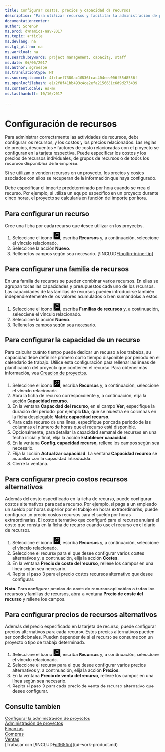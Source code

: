 ```yaml
---
title: Configurar costos, precios y capacidad de recursos
description: "Para utilizar recursos y facilitar la administración de proyectos, especifique costes y precios para recursos individuales o grupos de recursos, y configure la capacidad de recursos."
documentationcenter: 
author: SorenGP
ms.prod: dynamics-nav-2017
ms.topic: article
ms.devlang: na
ms.tgt_pltfrm: na
ms.workload: na
ms.search.keywords: project management, capacity, staff
ms.date: 06/06/2017
ms.author: sgroespe
ms.translationtype: HT
ms.sourcegitcommit: 4fefaef7380ac10836fcac404eea006f55d8556f
ms.openlocfilehash: e1c2f8f41bb493c4ce2efa2156631c6d9d273439
ms.contentlocale: es-mx
ms.lasthandoff: 10/16/2017

---
```

# <a name="how-to-set-up-resources"></a>Configuración de recursos
Para administrar correctamente las actividades de recursos, debe configurar los recursos, y los costos y los precios relacionados. Las reglas de precios, descuentos y factores de costo relacionadas con el proyecto se configuran en la tarjeta respectiva. Puede especificar los costos y los precios de recursos individuales, de grupos de recursos o de todos los recursos disponibles de la empresa.

Si se utilizan o venden recursos en un proyecto, los precios y costes asociados con ellos se recuperan de la información que haya configurado.

Debe especificar el importe predeterminado por hora cuando se crea el recurso. Por ejemplo, si utiliza un equipo específico en un proyecto durante cinco horas, el proyecto se calcularía en función del importe por hora.

## <a name="to-set-up-a-resource"></a>Para configurar un recurso
Cree una ficha por cada recurso que desee utilizar en los proyectos.

1. Seleccione el icono ![Buscar página o informe](media/ui-search/search_small.png "icono Buscar página o informe"), escriba **Recursos** y, a continuación, seleccione el vínculo relacionado.
2. Seleccione la acción **Nuevo**.
3. Rellene los campos según sea necesario. [!INCLUDE[tooltip-inline-tip](includes/tooltip-inline-tip_md.md)]  

## <a name="to-set-up-a-resource-group"></a>Para configurar una familia de recursos
En una familia de recursos se pueden combinar varios recursos. En ellas se agrupan todas las capacidades y presupuestos cada uno de los recursos. Las capacidades de las familias de recursos pueden introducirse también independientemente de los valores acumulados o bien sumándolas a estos.

1. Seleccione el icono ![Buscar página o informe](media/ui-search/search_small.png "icono Buscar página o informe"), escriba **Familias de recursos** y, a continuación, seleccione el vínculo relacionado.
2. Seleccione la acción **Nuevo**.
3. Rellene los campos según sea necesario.

## <a name="to-set-capacity-for-a-resource"></a>Para configurar la capacidad de un recurso
Para calcular cuánto tiempo puede dedicar un recurso a los trabajos, su capacidad debe definirse primero como tiempo disponible por periodo en el calendario de trabajo. Utilice esta configuración para rellenar las líneas de planificación del proyecto que contienen el recurso. Para obtener más información, vea [Creación de proyectos](projects-how-create-jobs.md).

1. Seleccione el icono ![Buscar página o informe](media/ui-search/search_small.png "icono Buscar página o informe"), escriba **Recursos** y, a continuación, seleccione el vínculo relacionado.
2. Abra la ficha de recurso correspondiente y, a continuación, elija la acción **Capacidad recurso**.
3. En la ventana **Capacidad del recurso**, en el campo **Ver**, especifique la duración del periodo, por ejemplo **Día**, que se muestra en columnas en la ficha desplegable **Matriz capacidad recurso**.
4. Para cada recurso de una línea, especifique por cada periodo de las columnas el número de horas que el recurso está disponible.
5. Opcionalmente, para detallar la capacidad semanal de recursos en una fecha inicial y final, elija la acción **Establecer capacidad**.
6. En la ventana **Config. capacidad recurso**, rellene los campos según sea necesario.
7. Elija la acción **Actualizar capacidad**. La ventana **Capacidad recurso** se actualiza con la capacidad introducida.
8. Cierre la ventana.

## <a name="to-set-up-alternate-resource-costs"></a>Para configurar precio costos recursos alternativos
Además del costo especificado en la ficha de recurso, puede configurar costos alternativos para cada recurso. Por ejemplo, si paga a un empleado un sueldo por horas superior por el trabajo en horas extraordinarias, puede configurar un precio costos recursos para el sueldo por horas extraordinarias. El costo alternativo que configuró para el recurso anulará el costo que consta en la ficha de recurso cuando use el recurso en el diario de recursos.

1. Seleccione el icono ![Buscar página o informe](media/ui-search/search_small.png "icono Buscar página o informe"), escriba **Recursos** y, a continuación, seleccione el vínculo relacionado.  
2. Seleccione el recurso para el que desee configurar varios costes alternativos y, a continuación, elija la acción **Costes**.  
3. En la ventana **Precio de coste del recurso**, rellene los campos en una línea según sea necesario.  
4. Repita el paso 3 para el precio costos recursos alternativo que desee configurar.

**Nota**. Para configurar precios de coste de recursos aplicables a todos los recursos y familias de recursos, abra la ventana **Precio de coste del recurso** y rellene los campos.

## <a name="to-set-up-alternate-resource-prices"></a>Para configurar precios de recursos alternativos
Además del precio especificado en la tarjeta de recurso, puede configurar precios alternativos para cada recurso. Estos precios alternativos pueden ser condicionales. Pueden depender de si el recurso se consume con un proyecto o tipo de trabajo determinado.

1. Seleccione el icono ![Buscar página o informe](media/ui-search/search_small.png "icono Buscar página o informe"), escriba **Recursos** y, a continuación, seleccione el vínculo relacionado.
2. Seleccione el recurso para el que desee configurar varios precios alternativos y, a continuación, elija la acción **Precios**.
3. En la ventana **Precio de venta del recurso**, rellene los campos en una línea según sea necesario.
4. Repita el paso 3 para cada precio de venta de recurso alternativo que desee configurar.

## <a name="see-also"></a>Consulte también
[Configurar la administración de proyectos](projects-setup-projects.md)  
[Administración de proyectos](projects-manage-projects.md)  
[Finanzas](finance.md)  
[Compras](purchasing-manage-purchasing.md)         
[Ventas](sales-manage-sales.md)      
[Trabajar con [!INCLUDE[d365fin](includes/d365fin_md.md)]](ui-work-product.md)  

